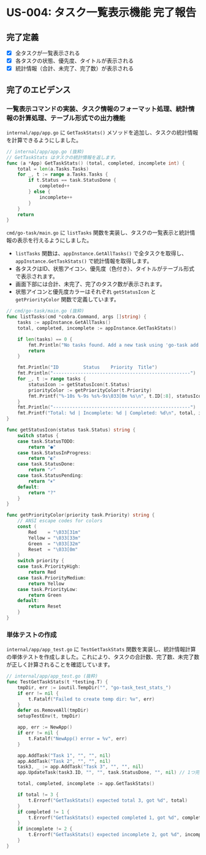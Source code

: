 # US-004: タスク一覧表示機能 完了報告

## 完了定義

- [x] 全タスクが一覧表示される
- [x] 各タスクの状態、優先度、タイトルが表示される
- [x] 統計情報（合計、未完了、完了数）が表示される

## 完了のエビデンス

### 一覧表示コマンドの実装、タスク情報のフォーマット処理、統計情報の計算処理、テーブル形式での出力機能

`internal/app/app.go` に `GetTaskStats()` メソッドを追加し、タスクの統計情報を計算できるようにしました。

```go
// internal/app/app.go (抜粋)
// GetTaskStats はタスクの統計情報を返します。
func (a *App) GetTaskStats() (total, completed, incomplete int) {
	total = len(a.Tasks.Tasks)
	for _, t := range a.Tasks.Tasks {
		if t.Status == task.StatusDone {
			completed++
		} else {
			incomplete++
		}
	}
	return
}
```

`cmd/go-task/main.go` に `listTasks` 関数を実装し、タスクの一覧表示と統計情報の表示を行えるようにしました。
- `listTasks` 関数は、`appInstance.GetAllTasks()` で全タスクを取得し、`appInstance.GetTaskStats()` で統計情報を取得します。
- 各タスクはID、状態アイコン、優先度（色付き）、タイトルがテーブル形式で表示されます。
- 画面下部には合計、未完了、完了のタスク数が表示されます。
- 状態アイコンと優先度カラーはそれぞれ `getStatusIcon` と `getPriorityColor` 関数で定義しています。

```go
// cmd/go-task/main.go (抜粋)
func listTasks(cmd *cobra.Command, args []string) {
	tasks := appInstance.GetAllTasks()
	total, completed, incomplete := appInstance.GetTaskStats()

	if len(tasks) == 0 {
		fmt.Println("No tasks found. Add a new task using 'go-task add <title>'")
		return
	}

	fmt.Println("ID         Status    Priority  Title")
	fmt.Println("--------------------------------------------------")
	for _, t := range tasks {
		statusIcon := getStatusIcon(t.Status)
		priorityColor := getPriorityColor(t.Priority)
		fmt.Printf("%-10s %-9s %s%-9s\033[0m %s\n", t.ID[:8], statusIcon, priorityColor, t.Priority, t.Title)
	}
	fmt.Println("--------------------------------------------------")
	fmt.Printf("Total: %d | Incomplete: %d | Completed: %d\n", total, incomplete, completed)
}

func getStatusIcon(status task.Status) string {
	switch status {
	case task.StatusTODO:
		return "●"
	case task.StatusInProgress:
		return "◐"
	case task.StatusDone:
		return "✓"
	case task.StatusPending:
		return "⏸"
	default:
		return "?"
	}
}

func getPriorityColor(priority task.Priority) string {
	// ANSI escape codes for colors
	const (
		Red    = "\033[31m"
		Yellow = "\033[33m"
		Green  = "\033[32m"
		Reset  = "\033[0m"
	)
	switch priority {
	case task.PriorityHigh:
		return Red
	case task.PriorityMedium:
		return Yellow
	case task.PriorityLow:
		return Green
	default:
		return Reset
	}
}
```

### 単体テストの作成

`internal/app/app_test.go` に `TestGetTaskStats` 関数を実装し、統計情報計算の単体テストを作成しました。これにより、タスクの合計数、完了数、未完了数が正しく計算されることを確認しています。

```go
// internal/app/app_test.go (抜粋)
func TestGetTaskStats(t *testing.T) {
	tmpDir, err := ioutil.TempDir("", "go-task_test_stats_")
	if err != nil {
		t.Fatalf("Failed to create temp dir: %v", err)
	}
	defer os.RemoveAll(tmpDir)
	setupTestEnv(t, tmpDir)

	app, err := NewApp()
	if err != nil {
		t.Fatalf("NewApp() error = %v", err)
	}

	app.AddTask("Task 1", "", "", nil)
	app.AddTask("Task 2", "", "", nil)
	task3, _ := app.AddTask("Task 3", "", "", nil)
	app.UpdateTask(task3.ID, "", "", task.StatusDone, "", nil) // 1つ完了

	total, completed, incomplete := app.GetTaskStats()

	if total != 3 {
		t.Errorf("GetTaskStats() expected total 3, got %d", total)
	}
	if completed != 1 {
		t.Errorf("GetTaskStats() expected completed 1, got %d", completed)
	}
	if incomplete != 2 {
		t.Errorf("GetTaskStats() expected incomplete 2, got %d", incomplete)
	}
}